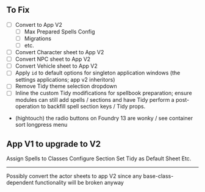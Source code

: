 ## To Fix

- [ ] Convert to App V2
  - [ ] Max Prepared Spells Config
  - [ ] Migrations
  - [ ] etc.
- [ ] Convert Character sheet to App V2
- [ ] Convert NPC sheet to App V2
- [ ] Convert Vehicle sheet to App V2
- [ ] Apply `id` to default options for singleton application windows (the settings applications; app v2 inheritors)
- [ ] Remove Tidy theme selection dropdown
- [ ] Inline the custom Tidy modifications for spellbook preparation; ensure modules can still add spells / sections and have Tidy perform a post-operation to backfill spell section keys / Tidy props.
- (hightouch) the radio buttons on Foundry 13 are wonky / see container sort longpress menu

## App V1 to upgrade to V2

Assign Spells to Classes
Configure Section
Set Tidy as Default Sheet
Etc.

---

Possibly convert the actor sheets to app V2 since any base-class-dependent functionality will be broken anyway
